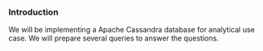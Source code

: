 ### Introduction
We will be implementing a Apache Cassandra database for analytical use case. We will prepare several queries to answer the questions.
